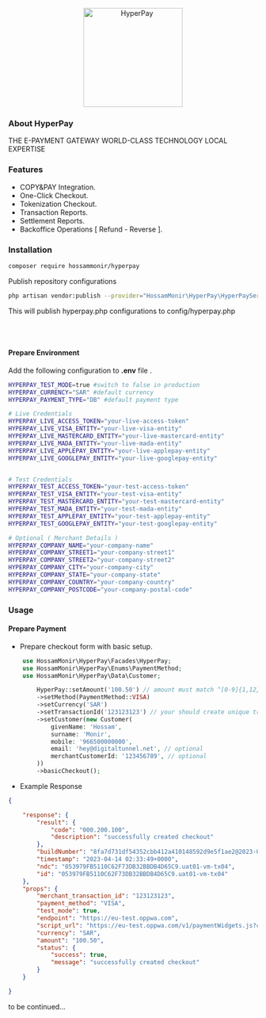 <p align="center"><a href="https://www.hyperpay.com" target="_blank"><img src="https://www.hyperpay.com/wp-content/uploads/2022/10/Hyperpay-logo-svg-1.png" alt="HyperPay" width="200"></a></p>


### About HyperPay
THE E-PAYMENT GATEWAY
WORLD-CLASS TECHNOLOGY LOCAL EXPERTISE

### Features
- COPY&PAY Integration.
- One-Click Checkout.
- Tokenization Checkout.
- Transaction Reports.
- Settlement Reports.
- Backoffice Operations [ Refund - Reverse ].

### Installation

```bash
composer require hossammonir/hyperpay
```

<p>Publish repository configurations</p>

```bash
php artisan vendor:publish --provider="HossamMonir\HyperPay\HyperPayServiceProvider"
```

<p>This will publish hyperpay.php configurations to config/hyperpay.php</p>

<br /><br />
#### Prepare Environment

Add the following configuration to **.env** file .

```bash
HYPERPAY_TEST_MODE=true #switch to false in production
HYPERPAY_CURRENCY="SAR" #default currency
HYPERPAY_PAYMENT_TYPE="DB" #default payment type

# Live Credentials
HYPERPAY_LIVE_ACCESS_TOKEN="your-live-access-token"
HYPERPAY_LIVE_VISA_ENTITY="your-live-visa-entity"
HYPERPAY_LIVE_MASTERCARD_ENTITY="your-live-mastercard-entity"
HYPERPAY_LIVE_MADA_ENTITY="your-live-mada-entity"
HYPERPAY_LIVE_APPLEPAY_ENTITY="your-live-applepay-entity"
HYPERPAY_LIVE_GOOGLEPAY_ENTITY="your-live-googlepay-entity"


# Test Credentials
HYPERPAY_TEST_ACCESS_TOKEN="your-test-access-token"
HYPERPAY_TEST_VISA_ENTITY="your-test-visa-entity"
HYPERPAY_TEST_MASTERCARD_ENTITY="your-test-mastercard-entity"
HYPERPAY_TEST_MADA_ENTITY="your-test-mada-entity"
HYPERPAY_TEST_APPLEPAY_ENTITY="your-test-applepay-entity"
HYPERPAY_TEST_GOOGLEPAY_ENTITY="your-test-googlepay-entity"

# Optional ( Merchant Details )
HYPERPAY_COMPANY_NAME="your-company-name"
HYPERPAY_COMPANY_STREET1="your-company-street1"
HYPERPAY_COMPANY_STREET2="your-company-street2"
HYPERPAY_COMPANY_CITY="your-company-city"
HYPERPAY_COMPANY_STATE="your-company-state"
HYPERPAY_COMPANY_COUNTRY="your-company-country"
HYPERPAY_COMPANY_POSTCODE="your-company-postal-code"
```

### Usage

#### Prepare Payment

* Prepare checkout form with basic setup.

```php
    use HossamMonir\HyperPay\Facades\HyperPay;
    use HossamMonir\HyperPay\Enums\PaymentMethod;
    use HossamMonir\HyperPay\Data\Customer;

        HyperPay::setAmount('100.50') // amount must match ^[0-9]{1,12}(\\.[0-9]{2})?$ 
        ->setMethod(PaymentMethod::VISA)
        ->setCurrency('SAR')
        ->setTransactionId('123123123') // your should create unique transaction id for each payment
        ->setCustomer(new Customer(
            givenName: 'Hossam',
            surname: 'Monir',
            mobile: '966500000000',
            email: 'hey@digitaltunnel.net', // optional
            merchantCustomerId: '123456789', // optional
        ))
        ->basicCheckout();
```

* Example Response
    
```json
{

    "response": {
        "result": {
            "code": "000.200.100",
            "description": "successfully created checkout"
        },
        "buildNumber": "8fa7d731df54352cbb412a410148592d9e5f1ae2@2023-04-13 11:54:02 +0000",
        "timestamp": "2023-04-14 02:33:49+0000",
        "ndc": "053979FB5110C62F73DB32BBDB4D65C9.uat01-vm-tx04",
        "id": "053979FB5110C62F73DB32BBDB4D65C9.uat01-vm-tx04"
    },
    "props": {
        "merchant_transaction_id": "123123123",
        "payment_method": "VISA",
        "test_mode": true,
        "endpoint": "https://eu-test.oppwa.com",
        "script_url": "https://eu-test.oppwa.com/v1/paymentWidgets.js?checkoutId=053979FB5110C62F73DB32BBDB4D65C9.uat01-vm-tx04",
        "currency": "SAR",
        "amount": "100.50",
        "status": {
            "success": true,
            "message": "successfully created checkout"
        }
    }

}
```

to be continued...
